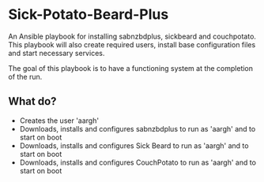 # Sick-Potato-Beard-Plus
An Ansible playbook for installing sabnzbdplus, sickbeard
and couchpotato.  This playbook will also create required users, install base
configuration files and start necessary services.

The goal of this playbook is to have a functioning system at the completion of
the run.

## What do?
 * Creates the user 'aargh'
 * Downloads, installs and configures sabnzbdplus to run as 'aargh' and to start on boot
 * Downloads, installs and configures Sick Beard to run as 'aargh' and to start on boot
 * Downloads, installs and configures CouchPotato to run as 'aargh' and to start on boot
